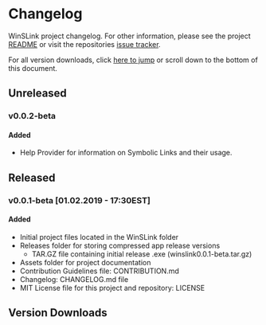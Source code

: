 # Changelog

WinSLink project changelog. For other information, please see the project [README](https://github.com/ravedaymond/WinSLink/blob/master/README.md) or visit the repositories [issue tracker](https://github.com/ravedaymond/WinSLink/issues).

For all version downloads, click [here to jump](#version-downloads) or scroll down to the bottom of this document.

## Unreleased

### v0.0.2-beta

#### Added

- Help Provider for information on Symbolic Links and their usage.

## Released

### v0.0.1-beta [01.02.2019 - 17:30EST]

#### Added

- Initial project files located in the WinSLink folder
- Releases folder for storing compressed app release versions
  - TAR.GZ file containing initial release .exe (winslink0.0.1-beta.tar.gz)
- Assets folder for project documentation
- Contribution Guidelines file: CONTRIBUTION.md
- Changelog: CHANGELOG.md file
- MIT License file for this project and repository: LICENSE

## Version Downloads

[0.0.1-beta]: https://github.com/ravedaymond/WinSLink/raw/master/releases/winslink0.0.1-beta.tar.gz